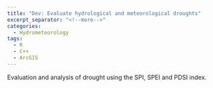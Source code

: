 ```yaml
---
title: "Dev: Evaluate hydrological and meteorological droughts"
excerpt_separator: "<!--more-->"
categories:
  - Hydrometeorology
tags:
  - R
  - C++
  - ArcGIS
---
```


Evaluation and analysis of drought using the SPI, SPEI and PDSI index.
